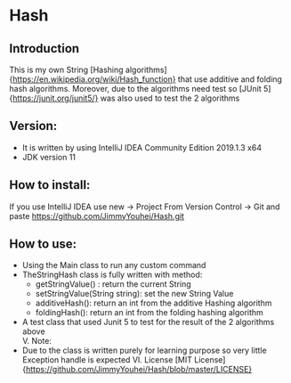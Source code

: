 # Hash
##  Introduction 
This is my own String [Hashing algorithms]{https://en.wikipedia.org/wiki/Hash_function} that use additive and folding hash algorithms. Moreover, due to the algorithms need test so [JUnit 5]{https://junit.org/junit5/} was also used to test the 2 algorithms
##	Version: 
-	It is written by using IntelliJ IDEA Community Edition 2019.1.3 x64
-	JDK version 11
##	How to install:
If you use IntelliJ IDEA use new -> Project From Version Control -> Git and paste https://github.com/JimmyYouhei/Hash.git
##	How to use: 
-	Using the Main class to run any custom command 
-	TheStringHash class is fully written with method: 
    - getStringValue() : return the current String 
    -	setStringValue(String string): set the new String Value 
    -	additiveHash(): return an int from the additive Hashing algorithm
    -	foldingHash(): return an int from the folding hashing algorithm
-	A test class that used Junit 5 to test for the result of the 2 algorithms above  
V.	Note:
-	Due to the class is written purely for learning purpose so very little Exception handle is expected 
VI.	License 
[MIT License]{https://github.com/JimmyYouhei/Hash/blob/master/LICENSE}
